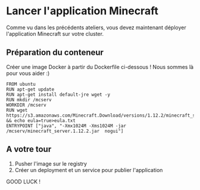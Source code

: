 # Lancer l'application Minecraft

Comme vu dans les précédents ateliers, vous devez maintenant déployer l'application Minecraft sur votre cluster.

## Préparation du conteneur

Créer une image Docker à partir du Dockerfile ci-dessous !
Nous sommes là pour vous aider :)

```
FROM ubuntu
RUN apt-get update
RUN apt-get install default-jre wget -y
RUN mkdir /mcserv
WORKDIR /mcserv
RUN wget https://s3.amazonaws.com/Minecraft.Download/versions/1.12.2/minecraft_server.1.12.2.jar && echo eula=true>eula.txt
ENTRYPOINT ["java", "-Xmx1024M -Xms1024M -jar /mcserv/minecraft_server.1.12.2.jar  nogui"] 
```

## A votre tour

1. Pusher l'image sur le registry
2. Créer un deployment et un service pour publier l'application

GOOD LUCK !
